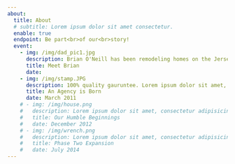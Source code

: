 ```yaml
---
about:
  title: About
  # subtitle: Lorem ipsum dolor sit amet consectetur.
  enable: true
  endpoint: Be part<br>of our<br>story!
  event:
    - img: /img/dad_pic1.jpg
      description: Brian O'Neill has been remodeling homes on the Jersey shore for over 30 years. Brian and his exception crew always work with the customer to meet every expectation. Quality is of the upmost consistence, and pricing for services is always extremely fair. 
      title: Meet Brian
      date:
    - img: /img/stamp.JPG
      description: 100% quality gauruntee. Lorem ipsum dolor sit amet, consectetur adipisicing elit. Sunt ut voluptatum eius sapiente, totam reiciendis temporibus qui quibusdam, recusandae sit vero unde, sed, incidunt et ea quo dolore laudantium consectetur!
      title: An Agency is Born
      date: March 2011
    # - img: /img/house.png
    #   description: Lorem ipsum dolor sit amet, consectetur adipisicing elit. Minima maxime quam architecto quo inventore harum ex magni, dicta impedit.
    #   title: Our Humble Beginnings
    #   date: December 2012
    # - img: /img/wrench.png
    #   description: Lorem ipsum dolor sit amet, consectetur adipisicing elit. Sunt ut voluptatum eius sapiente, totam reiciendis temporibus qui quibusdam, recusandae sit vero unde, sed, incidunt et ea quo dolore laudantium consectetur!
    #   title: Phase Two Expansion
    #   date: July 2014
---
```

